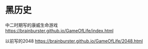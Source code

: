 # 黑历史
中二时期写的康威生命游戏 https://brainburster.github.io/GameOfLife/index.html

以前写的2048 https://brainburster.github.io/GameOfLife/2048.html
